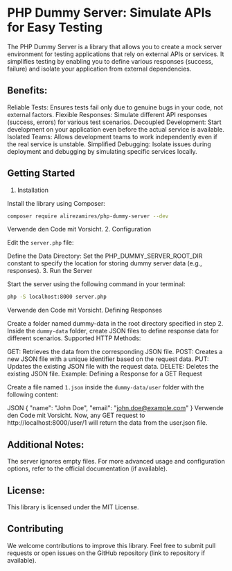 # PHP Dummy Server: Simulate APIs for Easy Testing
The PHP Dummy Server is a library that allows you to create a mock server environment for testing applications that rely on external APIs or services. It simplifies testing by enabling you to define various responses (success, failure) and isolate your application from external dependencies.

## Benefits:

Reliable Tests: Ensures tests fail only due to genuine bugs in your code, not external factors.
Flexible Responses: Simulate different API responses (success, errors) for various test scenarios.
Decoupled Development: Start development on your application even before the actual service is available.
Isolated Teams: Allows development teams to work independently even if the real service is unstable.
Simplified Debugging: Isolate issues during deployment and debugging by simulating specific services locally.
## Getting Started

1. Installation

Install the library using Composer:

```Bash
composer require alirezamires/php-dummy-server --dev
```
Verwende den Code mit Vorsicht.
2. Configuration

Edit the `server.php` file:

Define the Data Directory: Set the PHP_DUMMY_SERVER_ROOT_DIR constant to specify the location for storing dummy server data (e.g., responses).
3. Run the Server

Start the server using the following command in your terminal:

```Bash
php -S localhost:8000 server.php
```
Verwende den Code mit Vorsicht.
Defining Responses

Create a folder named dummy-data in the root directory specified in step 2.
Inside the `dummy-data` folder, create JSON files to define response data for different scenarios.
Supported HTTP Methods:

GET: Retrieves the data from the corresponding JSON file.
POST: Creates a new JSON file with a unique identifier based on the request data.
PUT: Updates the existing JSON file with the request data.
DELETE: Deletes the existing JSON file.
Example: Defining a Response for a GET Request

Create a file named `1.json` inside the `dummy-data/user` folder with the following content:

JSON
{
  "name": "John Doe",
  "email": "john.doe@example.com"
}
Verwende den Code mit Vorsicht.
Now, any GET request to http://localhost:8000/user/1 will return the data from the user.json file.

## Additional Notes:

The server ignores empty files.
For more advanced usage and configuration options, refer to the official documentation (if available).
## License:

This library is licensed under the MIT License.

## Contributing

We welcome contributions to improve this library. Feel free to submit pull requests or open issues on the GitHub repository (link to repository if available).
